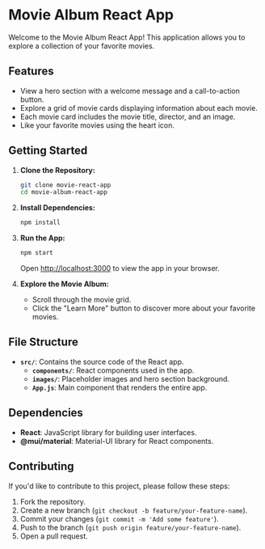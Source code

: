 # Movie Album React App

Welcome to the Movie Album React App! This application allows you to explore a collection of your favorite movies.

## Features

- View a hero section with a welcome message and a call-to-action button.
- Explore a grid of movie cards displaying information about each movie.
- Each movie card includes the movie title, director, and an image.
- Like your favorite movies using the heart icon.

## Getting Started

1. **Clone the Repository:**
   ```bash
   git clone movie-react-app
   cd movie-album-react-app


2. **Install Dependencies:**
   ```bash
   npm install
   ```

3. **Run the App:**
   ```bash
   npm start
   ```

   Open [http://localhost:3000](http://localhost:3000) to view the app in your browser.

4. **Explore the Movie Album:**
   - Scroll through the movie grid.
   - Click the "Learn More" button to discover more about your favorite movies.

## File Structure

- **`src/`**: Contains the source code of the React app.
  - **`components/`**: React components used in the app.
  - **`images/`**: Placeholder images and hero section background.
  - **`App.js`**: Main component that renders the entire app.

## Dependencies

- **React**: JavaScript library for building user interfaces.
- **@mui/material**: Material-UI library for React components.

## Contributing

If you'd like to contribute to this project, please follow these steps:

1. Fork the repository.
2. Create a new branch (`git checkout -b feature/your-feature-name`).
3. Commit your changes (`git commit -m 'Add some feature'`).
4. Push to the branch (`git push origin feature/your-feature-name`).
5. Open a pull request.


